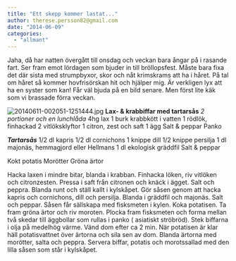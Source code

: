 ```yaml
---
title: "Ett skepp kommer lastat..."
author: therese.persson82@gmail.com
date: "2014-06-09"
categories: 
  - "allmant"
---
```


Jaha, då har natten övergått till onsdag och veckan bara ångar på i rasande fart. Ser fram emot lördagen som bjuder in till bröllopsfest. Måste bara fixa det där sista med strumpbyxor, skor och nåt krimskrams att ha i håret. På tal om håret så kommer hovfrisörskan hit och hjälper mig. Är verkligen lyx att ha en syster som kan! Får väl bjuda på en bild senare. Men först lite käk som vi brassade förra veckan.  
  
![20140611-002051-1251444.jpg](/static/img/20140611-002051-1251444.jpg)
**Lax- & krabbiffar med tartarsås** _2 portioner och en lunchlåda_ 4hg lax 1 burk krabbkött i vatten 1 rödlök, finhackad 2 vitlöksklyftor 1 citron, zest och saft 1 ägg Salt & peppar Panko

**_Tartarsås_** 1/2 dl kapris 1/2 dl cornichons 1 knippe dill 1/2 knippe persilja 1 dl majonäs, hemmagjord eller Hellmans 1 dl ekologisk gräddfil Salt & peppar

Kokt potatis Morötter Gröna ärtor

Hacka laxen i mindre bitar, blanda i krabban. Finhacka löken, riv vitlöken och citronzesten. Pressa i saft från citronen och knäck i ägget. Salt och peppra. Blanda runt och ställ kallt i kylskåpet. Gör såsen genom att hacka kapris och cornichons, dill och persilja. Blanda i gräddfil och majonäs. Salt och peppar. Såsen får sällskapa med fisksmeten i kylen. Koka potatisen. Ta fram gröna ärtor och riv moroten. Plocka fram fisksmeten och forma mellan två skedar till äggbollar som rullas i panko ( asiatiskt ströbröd). Stek biffarna i olja på medelhög värme. Vänd dom efter ca 2 min. När potatisen är klar häll potatisvattnet över ärtorna och sila sen av dom. Blanda ärtorna med morötter, salta och peppra. Servera biffar, potatis och morotssallad med den lilla såsen som står i kylskåpet.
